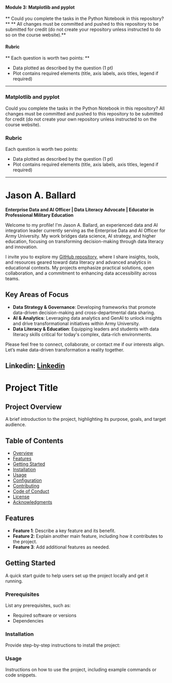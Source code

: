 #### Module 3: Matplotlib and pyplot

** Could you complete the tasks in the Python Notebook in this repository?**
** All changes must be committed and pushed to this repository to be submitted for credit (do not create your repository unless instructed to do so on the course website).**

#### Rubric
** Each question is worth two points: ** 

* Data plotted as described by the question (1 pt)
* Plot contains required elements (title, axis labels, axis titles, legend if required)
_____________________________________________________________________________________________________
### Matplotlib and pyplot

Could you complete the tasks in the Python Notebook in this repository?
All changes must be committed and pushed to this repository to be submitted for credit (do not create your own repository unless instructed to on the course website).

### Rubric

Each question is worth two points: 

* Data plotted as described by the question (1 pt)
* Plot contains required elements (title, axis labels, axis titles, legend if required)
______________________________________________________________________________________
# Jason A. Ballard

**Enterprise Data and AI Officer | Data Literacy Advocate | Educator in Professional Military Education**

Welcome to my profile! I'm Jason A. Ballard, an experienced data and AI integration leader currently serving as the Enterprise Data and AI Officer for Army University. My work bridges data science, AI strategy, and higher education, focusing on transforming decision-making through data literacy and innovation.

I invite you to explore my [GitHub repository](https://github.com/JBtallgrass), where I share insights, tools, and resources geared toward data literacy and advanced analytics in educational contexts. My projects emphasize practical solutions, open collaboration, and a commitment to enhancing data accessibility across teams.

## Key Areas of Focus
- **Data Strategy & Governance**: Developing frameworks that promote data-driven decision-making and cross-departmental data sharing.
- **AI & Analytics**: Leveraging data analytics and GenAI to unlock insights and drive transformational initiatives within Army University.
- **Data Literacy & Education**: Equipping leaders and students with data literacy skills critical for today's complex, data-rich environments.

Please feel free to connect, collaborate, or contact me if our interests align. Let’s make data-driven transformation a reality together. 

## Linkedin: [Linkedin](htps://linkedin.com/in/ballardjasona) 

# Project Title

## Project Overview
A brief introduction to the project, highlighting its purpose, goals, and target audience.

## Table of Contents
- [Overview](#project-overview)
- [Features](#features)
- [Getting Started](#getting-started)
- [Installation](#installation)
- [Usage](#usage)
- [Configuration](#configuration)
- [Contributing](#contributing)
- [Code of Conduct](#code-of-conduct)
- [License](#license)
- [Acknowledgments](#acknowledgments)

## Features
- **Feature 1**: Describe a key feature and its benefit.
- **Feature 2**: Explain another main feature, including how it contributes to the project.
- **Feature 3**: Add additional features as needed.

## Getting Started
A quick start guide to help users set up the project locally and get it running.

### Prerequisites
List any prerequisites, such as:
- Required software or versions
- Dependencies

### Installation
Provide step-by-step instructions to install the project:

### Usage
Instructions on how to use the project, including example commands or code snippets.
